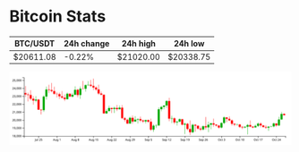 # Bitcoin Stats

BTC/USDT|24h change|24h high|24h low|
|---|---|---|---|
|$20611.08|-0.22%|$21020.00|$20338.75|

<img src="./chart.svg">
